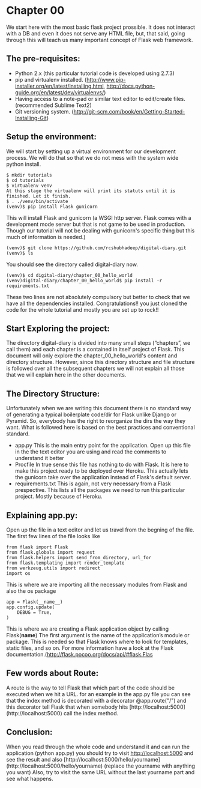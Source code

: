 Chapter 00
==========
We start here with the most basic flask project prossible. It does not interact with a DB and even it does not serve any HTML file, but, that said, going through this will teach us many important concept of Flask web framework. 

The pre-requisites:
------------------ 
* Python 2.x (this particular tutorial code is developed using 2.7.3)
* pip and virtualenv installed. (http://www.pip-installer.org/en/latest/installing.html, http://docs.python-guide.org/en/latest/dev/virtualenvs/)
* Having access to a note-pad or similar text editor to edit/create files.(recommended Sublime Text2)
* Git versioning system. (http://git-scm.com/book/en/Getting-Started-Installing-Git)

Setup the environment:
---------------------
We will start by setting up a virtual environment for our development process. We will do that so that we do not mess with the system wide python install. 
	
	
	$ mkdir tutorials
	$ cd tutorials
	$ virtualenv venv 
	At this stage the virtualenv will print its statuts until it is finished. Let it finish.
	$ . ./venv/bin/activate
	(venv)$ pip install Flask gunicorn
	

This will install Flask and gunicorn (a WSGI http server. Flask comes with a development mode server but that is not game to be used in production. Though our tutorial will not be dealing with gunicorn's specific thing but this much of information is needed.)


	(venv)$ git clone https://github.com/rcshubhadeep/digital-diary.git
	(venv)$ ls
	

You should see the directory called digital-diary now.

 
	(venv)$ cd digital-diary/chapter_00_hello_world
	(venv)digital-diary/chapter_00_hello_world$ pip install -r requirements.txt
	
	 
These two lines are not absolutely compulsory but better to check that we have all the dependencies installed.
Congratulations!! you just cloned the code for the whole tutorial and mostly you are set up to rock!!

Start Exploring the project:
---------------------------
The directory digital-diary is divided into many small steps (“chapters”, we call them) and each chapter is a contained in itself project of Flask. This document will only explore the chapter_00_hello_world's content and directory structure. However, since this directory structure and file structure is followed over all the subsequent chapters we will not explain all those that we will explain here in the other documents. 

The Directory Structure:
-----------------------
Unfortunately when we are writing this document there is no standard way of generating a typical boilerplate code/dir for Flask unlike Django or Pyramid. So, everybody has the right to reorganize the dirs the way they want. What is followed here is based on the best practices and conventional standard. 
* app.py This is the main entry point for the application. Open up this file in the the text editor you are using and read the comments to understand it better
* Procfile In true sense this file has nothing to do with Flask. It is here to make this project ready to be deployed over Heroku. This actually lets the gunicorn take over the application instead of Flask's default server.
* requirements.txt This is again, not very necessary from a Flask prespective. This lists all the packages we need to run this particular project. Mostly because of Heroku.




Explaining app.py:
-----------------
Open up the file in a text editor and let us travel from the begning of the file.
The first few lines of the file looks like


	from flask import Flask
	from flask.globals import request
	from flask.helpers import send_from_directory, url_for
	from flask.templating import render_template
	from werkzeug.utils import redirect
	import os
	

This is where we are importing all the necessary modules from Flask and also the os package
 

	app = Flask(__name__)
	app.config.update(
	    DEBUG = True,
	)
	

This is where we are creating a Flask application object by calling Flask(__name__) The first argument is the name of the application’s module or package. This is needed so that Flask knows where to look for templates, static files, and so on. For more information have a look at the Flask documentation.(http://flask.pocoo.org/docs/api/#flask.Flas

Few words about Route:
---------------------
A route is the way to tell Flask that which part of the code should be executed when we hit a URL. for an example in the app.py file 
you can see that the index method is decorated with a decorator @app.route("/") and this decorator tell Flask that when somebody hits
[http://localhost:5000] (http://localhost:5000) call the index method.

Conclusion:
----------
When you read through the whole code and understand it and can run the application (python app.py) you should try to visit
[http://localhost:5000](http://localhost:5000) and see the result and also [http://localhost:5000/hello/yourname] (http://localhost:5000/hello/yourname) (replace the yourname with anything you want)
Also, try to visit the same URL without the last yourname part and see what happens.
